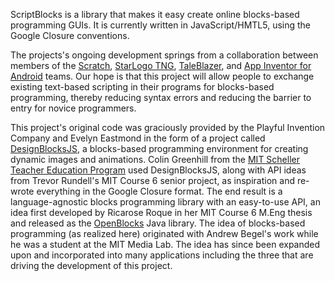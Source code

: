 ScriptBlocks is a library that makes it easy create online blocks-based programming GUIs.  It is currently written in JavaScript/HMTL5, using the Google Closure conventions.

The projects's ongoing development springs from a collaboration between members of the [Scratch](http://scratch.mit.edu), [StarLogo TNG](http://mitstep.org/projects/starlogo-tng), [TaleBlazer](http://education.mit.edu/projects/taleblazer), and  [App Inventor for Android](http://appinventor.googlelabs.com/about/) teams. Our hope is that this project will allow people to exchange existing text-based scripting in their programs for blocks-based programming, thereby reducing syntax errors and reducing the barrier to entry for novice programmers.

This project's original code was graciously provided by the Playful Invention Company and Evelyn Eastmond in the form of a project called [DesignBlocksJS](http://designblocksjs.appspot.com/), a blocks-based programming environment for creating dynamic images and animations. Colin Greenhill from the [MIT Scheller Teacher Education Program](http://www.mitstep.org) used DesignBlocksJS, along with API ideas from Trevor Rundell's MIT Course 6 senior project, as inspiration and re-wrote everything in the Google Closure format.  The end result is a language-agnostic blocks programming library with an easy-to-use API, an idea first developed by Ricarose Roque in her MIT Course 6 M.Eng thesis and released as the [OpenBlocks](http://education.mit.edu/openblocks) Java library. The idea of blocks-based programming (as realized here) originated with Andrew Begel's work while he was a student at the MIT Media Lab. The idea has since been expanded upon and incorporated into many applications including the three that are driving the development of this project.